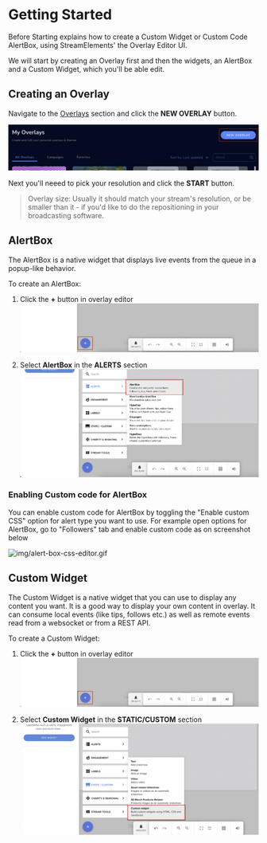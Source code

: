 # Getting Started

Before Starting explains how to create a Custom Widget or Custom Code AlertBox, using StreamElements' the Overlay Editor UI.

We will start by creating an Overlay first and then the widgets, an AlertBox and a Custom Widget, which you'll be able edit.

## Creating an Overlay

Navigate to the [Overlays](https://streamelements.com/dashboard/overlays) section and click the **NEW OVERLAY** button.

  ![img/new-overlay-button.png](img/new-overlay-button.png)

Next you'll neeed to pick your resolution and click the **START** button.

> Overlay size: Usually it should match your stream's resolution, or be smaller than it  - if you'd like to do the repositioning in your broadcasting software.

## AlertBox

The AlertBox is a native widget that displays live events from the queue in a popup-like behavior.

To create an AlertBox:

1. Click the **+** button in overlay editor
  ![img/new-widget-plus-button.png](img/new-widget-plus-button.png)

2. Select **AlertBox** in the **ALERTS** section
  ![img/new-widget-alert-box.png](img/new-widget-alert-box.png)

### Enabling Custom code for AlertBox

You can enable custom code for AlertBox by toggling the "Enable custom CSS" option for alert type you want to use.
For example open options for AlertBox, go to "Followers" tab and enable custom code as on screenshot below

![img/alert-box-css-editor.gif](img/alert-box-css-editor.gif)


## Custom Widget
The Custom Widget is a native widget that you can use to display any content you want.
It is a good way to display your own content in overlay. It can consume local events (like tips, follows etc.) as well
as remote events read from a websocket or from a REST API.

To create a Custom Widget:

1. Click the **+** button in overlay editor
  ![img/new-widget-plus-button.png](img/new-widget-plus-button.png)

2. Select **Custom Widget** in the **STATIC/CUSTOM** section
  ![img/new-widget-custom-code.png](img/new-widget-custom-code.png)
